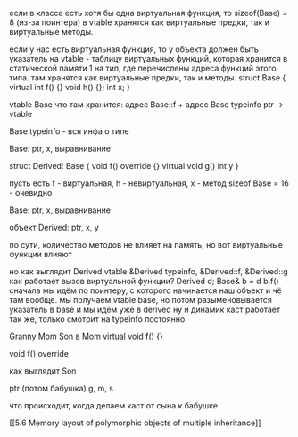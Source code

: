 если в классе есть хотя бы одна виртуальная функция, то sizeof(Base) = 8 (из-за поинтера)
в vtable хранятся как виртуальные предки, так и виртуальные методы.

если у нас есть виртуальная функция, то у объекта должен быть указатель на vtable - таблицу виртуальных функций, которая хранится в статической памяти 1 на тип, где перечислены адреса функций этого типа.
там хранятся как виртуальные предки, так и методы.
struct Base {
virtual int f() {}
void h() {};
int x;
}

vtable Base
что там хранится: адрес Base::f + адрес Base typeinfo
ptr -> vtable

Base typeinfo - вся инфа о типе

Base:
ptr, x, выравнивание

struct Derived: Base {
void f() override {}
virtual void g()
int y
}

пусть есть f - виртуальная, h - невиртуальная, x - метод
sizeof Base = 16 - очевидно

Base:
ptr, x, выравнивание

объект Derived:
ptr, x, y

по сути, количество методов не влияет на память, но вот виртуальные функции влияют

но как выглядит Derived vtable
&Derived typeinfo, &Derived::f, &Derived::g
как работает вызов виртуальной функции?
Derived d;
Base& b = d
b.f()
сначала мы идём по поинтеру, с которого начинается наш объект и чё там вообще.
мы получаем vtable base, но потом разыменовывается указатель в base и мы идём уже в derived
ну и динамик каст работает так же, только смотрит на typeinfo постоянно

Granny
Mom
Son
в Mom virtual void f() {}

void f() override

как выглядит Son

ptr (потом бабушка) g, m, s

что происходит, когда делаем каст от сына к бабушке

[[5.6 Memory layout of polymorphic objects of multiple inheritance]]
